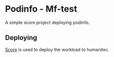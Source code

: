 # Podinfo - Mf-test

A simple score project deploying podinfo.

## Deploying

[Score](https://score.dev/) is used to deploy the workload to humanitec.
